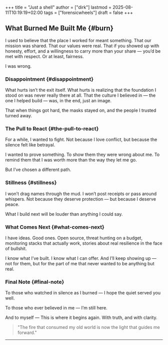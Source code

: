 +++
title = "Just a shell"
author = ["dirk"]
lastmod = 2025-08-11T10:19:19+02:00
tags = ["forensicwheels"]
draft = false
+++

## What Burned Me Built Me {#burn}

I used to believe that the place I worked for meant something.
That our mission was shared. That our values were real.
That if you showed up with honesty, effort, and a willingness to carry more than your share —
you’d be met with respect. Or at least, fairness.

I was wrong.


### Disappointment {#disappointment}

What hurts isn’t the exit itself.
What hurts is realizing that the foundation I stood on
was never really there at all.
That the culture I believed in — the one I helped build —
was, in the end, just an image.

That when things got hard,
the masks stayed on, and
the people I trusted turned away.


### The Pull to React {#the-pull-to-react}

For a while, I wanted to fight.
Not because I love conflict,
but because the silence felt like betrayal.

I wanted to prove something.
To show them they were wrong about me.
To remind them that I was worth more than the way they let me go.

But I’ve chosen a different path.


### Stillness {#stillness}

I won’t drag names through the mud.
I won’t post receipts or pass around whispers.
Not because they deserve protection —
but because I deserve peace.

What I build next will be louder than anything I could say.


### What Comes Next {#what-comes-next}

I have ideas.
Good ones.
Open source, threat hunting on a budget, monitoring stacks that actually work,
stories about real resilience in the face of bullshit.

I know what I’ve built.
I know what I can offer.
And I’ll keep showing up — not for them,
but for the part of me that never wanted to be anything but real.


### Final Note {#final-note}

To those who watched in silence as I burned —
I hope the quiet served you well.

To those who ever believed in me —
I’m still here.

And to myself —
This is where it begins again. With truth, and with clarity.

> "The fire that consumed my old world
> is now the light that guides me forward."

---
